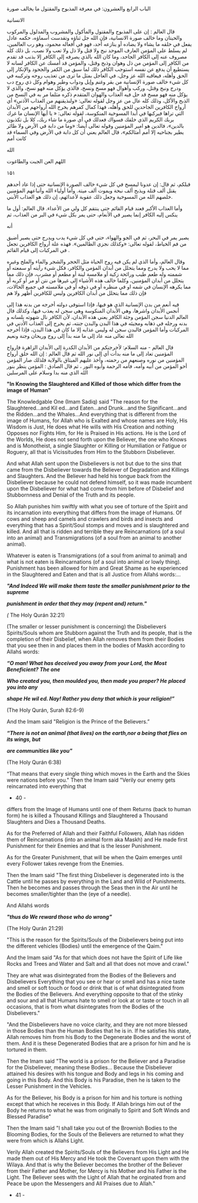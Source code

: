 الباب الرابع والعشرون: في معرفة المذبوح والمقتول ما يخالف صورة 

الانسانية 

قال العالم : إن على المذبوح والمقتول والمأكول والمشروب والمدلول والمركوب والحيتان وما خالف صورة الانسانية، فإن الله جل ثناؤه وتقدست أسماؤه، حکمه عادل يفعل في خلقه ما يشاء ولا يضاده أو ينازعه أحد، فهو في أفعاله محمود، وهو رب العالمين، لم يسلط على المؤمن العارف الموحد نبح ولا قتل ولا ذل ولا تعب ولا نصب، بل ذلك كله مصروف عنه إلى الكافر الجاحد، وما كان الله بالذي يصرفه إلى الكافر إلا بذنب قد تقدم من الكافر إلى المؤمن من ذل وهوان وذبح وقتل، والمؤمن قد أمسك عن الكافر لسانه لا يستطيع أن يدفع عن نفسه استوجب الكافر ذلك لما سبق من الكفر والجحود والإنكار إلى الحق وأهله، فيعاقبه الله عز وجل، في العاجل بمثل ما ترى من تعذيب روحه وتركيبه في كل شيء خالف صورة الإنسانية من بقر وغنم وإيل ودواب وطير وهوام وكل ذي روح دب ودرج ونبح وقتل، وركب وأهوال فهو مسخ ونسخ، فالذي يؤكل منه فهو نسخ، والذي لا يؤكل منه فهو مسخ قد حل فيه العذاب والهوان المتقدم ذكره مثلما مر به في النسخ من الذبح والأكل، وذلك كله عال من عز وجل لقوله تعالى: «ولنذيقنهم من العذاب الأذني» أي أرواح الكافرين الجاحدين للحق وأهله، فهذا كمال كفرهم يخرج الله أرواحهم من الأبدان التي تراها فيركبها في أبدا المسوخية المنكوسة، لقوله تعالى: « يا أيها الإنسان ما غرك بربك الكريم الذي خلقك فسواك فعدلك في أي صورة ما شاء ربك، كلا بل تكذبون بالدين»، فالدين هو امير المؤمنين وقوله تعالى أيضا: «وما من دابة في الأرض ولا طائر يطير بجناحيه إلا أمم أمثالكم»، قال العالم يعني أن كل دابة في الأرض وفي السماء قد كانت أمم 

الله 

اللهم العن الجبت والطاغوت 

۱۵۱ 

قبلكم، ثم قال: إن عدونا ليمسخ في كل شيء خالف الصورة الإنسانية حتى إذا عاد أحدهم يقتل ألف قتلة ويذبح ألف نبحة ويموت ألف ميتة. وأما أولياء الله وأتباعهم المؤمنين خلصهم الله من المسوخية وجعل ذلك عقوبة لأعدائهم، إن ذلك هو العذاب الأبني. 

وأما العذاب الأكبر فعند قيام القائم حتى ينتقم كل ولي من الأعداء. قال العالم: أول ما ينكس إليه الكافر إنما يصير في الأنعام، حتى يمر بكل شيء في البر من العذاب، ثم 

أنه 

يصير يمر في البحر، ثم في الجو والهواء، حتى في كل شيء يدب ويدرج حتى يصير أضيق من فم الخياط، لقوله تعالى: «وكذلك نجزي الظالمين». فهذه علة أرواح الكافرين تجعل في المركبات إلى قيام القائم . 

وقال العالم، وأما الذي لم يكن فيه روح الحياة مثل الحجر والشجر والماء والملح وغيره مما لا يحب ولا يدرج ومما يتحلل من أبدان المؤمن والكافر، فكل شيء رأيته أو سمعته أو شممته وله طعم طيب ورائحة زكية أو ملامسة لينة أو مطعم أو مشرب، فإن ذلك مما يتحلل من أبدان المؤمنين، وكلما خالف هذه الأشياء إلى غيرها من نتن أو مر أو كريه أو مما يكرهه الإنسان في شمه او في منظره أو في ذوقه أو في ملامسته في جميع الحالات، فإن ذلك مما يتحلل من أبدان الكافرين وليس للكافرين أظهر ولا هم 

فيه أنعم من بدن الإنسانية الذي هو فيها، فإذا استوفى دولته أخرجه من بدنه هذا إلى أنجس الأبدان واشرها، وهي الأبدان المنكوسة وهي سجن له يعذب فيها، وكذلك قال العالم الدنيا سجن المؤمن وجئة الكافر يعني هذه الأبدان، لأن الكافر نال شهوته بلسانه و بدنه ورجله في ذهابه ومجيئه في هذا البدن والبدن جنته، ثم يخرج إلى العذاب الأدني في المركبات وأما المؤمن فالبدن سجن له وليس عذابه إلا ما كان في هذا البدن، فإذا أخرجه الله تعالى منه عاد إلى ما منه بدأ إلى روح وريحان وجنة ونعيم 

قال العالم - منه السلام: لأخرجنكم من الأبدان الكدرة إلى الأبدان الزاهرة فارواح المؤمنين تعاد إلى ما منه بدأت أي إلى نور الله ثم قال العالم : إن الله خلق أرواح المؤمنين من نوره وصنعهم من رحمته، وأخذ عليهم الميثاق بالولاية فلذلك صار المؤمن أخو المؤمن من أبيه وأمه، فأمه الرحمة وأبوه النور ، ثم قال الصادق : المؤمن ينظر بنور الله الذي منه بدا وسلام على المرسلين

**"In Knowing the Slaughtered and Killed of those which differ from the image of** **Human"**

The Knowledgable One (Imam Sadiq) said "The reason for the Slaughtered…and Kil ed...and Eaten...and Drunk...and the Significant...and the Ridden...and the Whales...And everything that is different from the image of Humans, for Allah who is Exalted and whose names are Holy, His Wisdom is Just, He does what He wills with His Creation and nothing Opposes nor Fights Him, for He is Praised in His actions. He is the Lord of the Worlds, He does not send forth upon the Believer, the one who Knows and is Monotheist, a single Slaughter or Killing or Humiliation or Fatigue or Roguery, all that is Vicissitudes from Him to the Stubborn Disbeliever.

And what Allah sent upon the Disbelievers is not but due to the sins that came from the Disbeliever towards the Believer of Degradation and Killings and Slaughters. And the Believer had held his tongue back from the Disbeliever because he could not defend himself, so it was made incumbent upon the Disbeliever for what had come from him before of Disbelief and Stubbornness and Denial of the Truth and its people.

So Allah punishes him swiftly with what you see of torture of the Spirit and its incarnation into everything that differs from the image of Humans. Of cows and sheep and camels and crawlers and birds and insects and everything that has a Spirit/Soul stomps and moves and is slaughtered and killed. And all that is ridden and terrible they are Reincarnations (of a soul into an animal) and Transmigrations (of a soul from an animal to another animal).

Whatever is eaten is Transmigrations (of a soul from animal to animal) and what is not eaten is Reincarnations (of a soul into animal or lowly thing). Punishment has been allowed for him and Great Shame as he experienced in the Slaughtered and Eaten and that is all Justice from Allahś words:...

_**"And Indeed We will make them taste the smaller punishment prior to the supreme**_

_**punishment in order that they may (repent and) return."**_

_(_ The Holy Qurán 32:21)

(The smaller or lesser punishment is concerning) the Disbelieverś Spirits/Souls whom are Stubborn against the Truth and its people, that is the completion of their Disbelief, when Allah removes them from their Bodies that you see then in and places them in the bodies of Maskh according to Allahś words:

_**“O man! What has deceived you away from your Lord, the Most Beneficient? The one**_

_**Who created you, then moulded you, then made you proper? He placed you into any**_

_**shape He wil ed. Nay! Rather you deny that which is your religion!”**_

(The Holy Qurán, Surah 82:6-9)

And the Imam said "Religion is the Prince of the Believers.”

_**“There is not an animal (that lives) on the earth,nor a being that flies on its wings, but**_

_**are communities like you"**_

(The Holy Qurán 6:38)

“That means that every single thing which moves in the Earth and the Skies were nations before you." Then the Imam said "Verily our enemy gets reincarnated into everything that

- 40 -

differs from the Image of Humans until one of them Returns (back to human form) he is killed a Thousand Killings and Slaughtered a Thousand Slaughters and Dies a Thousand Deaths.

As for the Preferred of Allah and their Faithful Followers, Allah has ridden them of Reincarnations (into an animal form aka Maskh) and He made first Punishment for their Enemies and that is the lesser Punishment.

As for the Greater Punishment, that will be when the Qaim emerges until every Follower takes revenge from the Enemies.

Then the Imam said "The first thing Disbeliever is degenerated into is the Cattle until he passes by everything in the Land and Wild of Punishments. Then he becomes and passes through the Seas then in the Air until he becomes smaller/tighter than the (eye of a needle).

And Allahś words

_**"thus do We reward those who do wrong"**_

(The Holy Qurán 21:29)

"This is the reason for the Spirits/Souls of the Disbelievers being put into the different vehicles (Bodies) until the emergence of the Qaim."

And the Imam said "As for that which does not have the Spirit of Life like Rocks and Trees and Water and Salt and all that does not move and crawl."

They are what was disintegrated from the Bodies of the Believers and Disbelievers Everything that you see or hear or smell and has a nice taste and smell or soft touch or food or drink that is of what disintegrated from the Bodies of the Believers. And everything opposite to that of the stinky and sour and all that Humans hate to smell or look at or taste or touch in all occasions, that is from what disintegrates from the Bodies of the Disbelievers."

"And the Disbelievers have no voice clarity, and they are not more blessed in those Bodies than the Human Bodies that he is in. If he satisfies his state, Allah removes him from his Body to the Degenerate Bodies and the worst of them. And it is these Degenerated Bodies that are a prison for him and he is tortured in them. 

Then the Imam said "The world is a prison for the Believer and a Paradise for the Disbeliever, meaning these Bodies... Because the Disbeliever attained his desires with his tongue and Body and legs in his coming and going in this Body. And this Body is his Paradise, then he is taken to the Lesser Punishment in the Vehicles.

As for the Believer, his Body is a prison for him and his torture is nothing except that which he receives in this Body. If Allah brings him out of the Body he returns to what he was from originally to Spirit and Soft Winds and Blessed Paradise"

Then the Imam said "I shall take you out of the Brownish Bodies to the Blooming Bodies, for the Souls of the Believers are returned to what they were from which is Allahś Light.

Verily Allah created the Spirits/Souls of the Believers from His Light and He made them out of His Mercy and He took the Covenant upon them with the Wilaya. And that is why the Believer becomes the brother of the Believer from their Father and Mother, for Mercy is his Mother and his Father is the Light. The Believer sees with the Light of Allah that he orginated from and Peace be upon the Messengers and All Praises due to Allah."

- 41 -